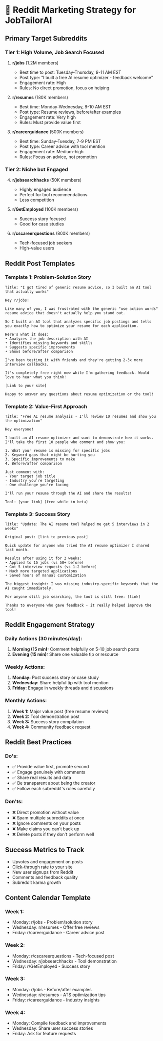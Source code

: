 # 📱 Reddit Marketing Strategy for JobTailorAI

## **Primary Target Subreddits**

### **Tier 1: High Volume, Job Search Focused**
1. **r/jobs** (1.2M members)
   - Best time to post: Tuesday-Thursday, 9-11 AM EST
   - Post type: "I built a free AI resume optimizer - feedback welcome"
   - Engagement rate: High
   - Rules: No direct promotion, focus on helping

2. **r/resumes** (180K members)
   - Best time: Monday-Wednesday, 8-10 AM EST
   - Post type: Resume reviews, before/after examples
   - Engagement rate: Very high
   - Rules: Must provide value first

3. **r/careerguidance** (500K members)
   - Best time: Sunday-Tuesday, 7-9 PM EST
   - Post type: Career advice with tool mention
   - Engagement rate: Medium-high
   - Rules: Focus on advice, not promotion

### **Tier 2: Niche but Engaged**
4. **r/jobsearchhacks** (50K members)
   - Highly engaged audience
   - Perfect for tool recommendations
   - Less competition

5. **r/GetEmployed** (100K members)
   - Success story focused
   - Good for case studies

6. **r/cscareerquestions** (800K members)
   - Tech-focused job seekers
   - High-value users

## **Reddit Post Templates**

### **Template 1: Problem-Solution Story**
```
Title: "I got tired of generic resume advice, so I built an AI tool that actually works"

Hey r/jobs! 

Like many of you, I was frustrated with the generic "use action words" resume advice that doesn't actually help you stand out.

So I built an AI tool that analyzes specific job postings and tells you exactly how to optimize your resume for each application.

Here's what it does:
• Analyzes the job description with AI
• Identifies missing keywords and skills
• Suggests specific improvements
• Shows before/after comparison

I've been testing it with friends and they're getting 2-3x more interview callbacks.

It's completely free right now while I'm gathering feedback. Would love to hear what you think!

[Link to your site]

Happy to answer any questions about resume optimization or the tool!
```

### **Template 2: Value-First Approach**
```
Title: "Free AI resume analysis - I'll review 10 resumes and show you the optimization"

Hey everyone!

I built an AI resume optimizer and want to demonstrate how it works. I'll take the first 10 people who comment and show you:

1. What your resume is missing for specific jobs
2. Keyword gaps that might be hurting you
3. Specific improvements to make
4. Before/after comparison

Just comment with:
- Your target job title
- Industry you're targeting
- One challenge you're facing

I'll run your resume through the AI and share the results!

Tool: [your link] (free while in beta)
```

### **Template 3: Success Story**
```
Title: "Update: The AI resume tool helped me get 5 interviews in 2 weeks"

Original post: [link to previous post]

Quick update for anyone who tried the AI resume optimizer I shared last month.

Results after using it for 2 weeks:
• Applied to 15 jobs (vs 50+ before)
• Got 5 interview requests (vs 1-2 before)
• Much more targeted applications
• Saved hours of manual customization

The biggest insight: I was missing industry-specific keywords that the AI caught immediately.

For anyone still job searching, the tool is still free: [link]

Thanks to everyone who gave feedback - it really helped improve the tool!
```

## **Reddit Engagement Strategy**

### **Daily Actions (30 minutes/day):**
1. **Morning (15 min):** Comment helpfully on 5-10 job search posts
2. **Evening (15 min):** Share one valuable tip or resource

### **Weekly Actions:**
1. **Monday:** Post success story or case study
2. **Wednesday:** Share helpful tip with tool mention
3. **Friday:** Engage in weekly threads and discussions

### **Monthly Actions:**
1. **Week 1:** Major value post (free resume reviews)
2. **Week 2:** Tool demonstration post
3. **Week 3:** Success story compilation
4. **Week 4:** Community feedback request

## **Reddit Best Practices**

### **Do's:**
- ✅ Provide value first, promote second
- ✅ Engage genuinely with comments
- ✅ Share real results and data
- ✅ Be transparent about being the creator
- ✅ Follow each subreddit's rules carefully

### **Don'ts:**
- ❌ Direct promotion without value
- ❌ Spam multiple subreddits at once
- ❌ Ignore comments on your posts
- ❌ Make claims you can't back up
- ❌ Delete posts if they don't perform well

## **Success Metrics to Track**
- Upvotes and engagement on posts
- Click-through rate to your site
- New user signups from Reddit
- Comments and feedback quality
- Subreddit karma growth

## **Content Calendar Template**

### **Week 1:**
- Monday: r/jobs - Problem/solution story
- Wednesday: r/resumes - Offer free reviews
- Friday: r/careerguidance - Career advice post

### **Week 2:**
- Monday: r/cscareerquestions - Tech-focused post
- Wednesday: r/jobsearchhacks - Tool demonstration
- Friday: r/GetEmployed - Success story

### **Week 3:**
- Monday: r/jobs - Before/after examples
- Wednesday: r/resumes - ATS optimization tips
- Friday: r/careerguidance - Industry insights

### **Week 4:**
- Monday: Compile feedback and improvements
- Wednesday: Share user success stories
- Friday: Ask for feature requests
